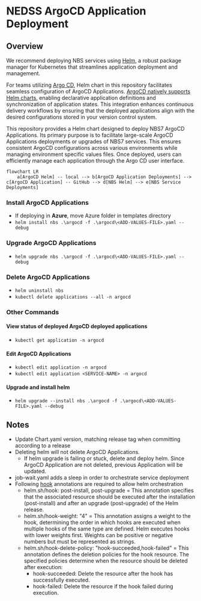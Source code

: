 # NEDSS ArgoCD Application Deployment

## Overview
We recommend deploying NBS services using [Helm](https://github.com/CDCgov/NEDSS-Helm/tree/nj-orgocd-testing/charts), a robust package manager for Kubernetes that streamlines application deployment and management.

For teams utilizing [Argo CD](https://argo-cd.readthedocs.io/en/stable/), Helm chart in this repository facilitates seamless configuration of ArgoCD Applications. [ArgoCD natively supports Helm charts](https://argo-cd.readthedocs.io/en/stable/user-guide/helm/), enabling declarative application definitions and synchronization of application states. This integration enhances continuous delivery workflows by ensuring that the deployed applications align with the desired configurations stored in your version control system.

This repository provides a Helm chart designed to deploy NBS7 ArgoCD Applications. Its primary purpose is to facilitate large-scale ArgoCD Applications deployments or upgrades of NBS7 services. This ensures consistent ArgoCD configurations across various environments while managing environment specific values files. Once deployed, users can efficiently manage each application through the Argo CD user interface.

```mermaid
flowchart LR
    a[ArgoCD Helm] -- local --> b[ArgoCD Application Deployments] --> c[ArgoCD Application] -- GitHub --> d[NBS Helm] --> e[NBS Service Deployments]
```
### Install ArgoCD Applications

- If deploying in **Azure**, move Azure folder in templates directory
- `helm install nbs .\argocd -f .\argocd\<ADD-VALUES-FILE>.yaml --debug`

### Upgrade ArgoCD Applications

- `helm upgrade nbs .\argocd -f .\argocd\<ADD-VALUES-FILE>.yaml --debug`

### Delete ArgoCD Applications

- `helm uninstall nbs`
- `kubectl delete applications --all -n argocd`

### Other Commands
#### View status of deployed ArgoCD deployed applications
- `kubectl get application -n argocd`

#### Edit ArgoCD Applications
- `kubectl edit application -n argocd`
- `kubectl edit application <SERVICE-NAME> -n argocd`

#### Upgrade and install helm
- `helm upgrade --install nbs .\argocd -f .\argocd\<ADD-VALUES-FILE>.yaml --debug`


## Notes
- Update Chart.yaml version, matching release tag when committing according to a release
- Deleting helm will not delete ArgoCD Applications.
    - If helm upgrade is failing or stuck, delete and deploy helm. Since ArgoCD Application are not deleted, previous Application will be updated.
- job-wait.yaml adds a sleep in order to orchestrate service deployment
- Following [hook](https://argo-cd.readthedocs.io/en/stable/user-guide/helm/#helm-hooks) annotations are required to allow helm orchestration
    - helm.sh/hook: post-install, post-upgrade = This annotation specifies that the associated resource should be executed after the installation (post-install) and after an upgrade (post-upgrade) of the Helm release.
    - helm.sh/hook-weight: "4" = This annotation assigns a weight to the hook, determining the order in which hooks are executed when multiple hooks of the same type are defined. Helm executes hooks with lower weights first. Weights can be positive or negative numbers but must be represented as strings.
    - helm.sh/hook-delete-policy: "hook-succeeded,hook-failed" = This annotation defines the deletion policies for the hook resource. The specified policies determine when the resource should be deleted after execution:
        - hook-succeeded: Delete the resource after the hook has successfully executed.
        - hook-failed: Delete the resource if the hook failed during execution.
